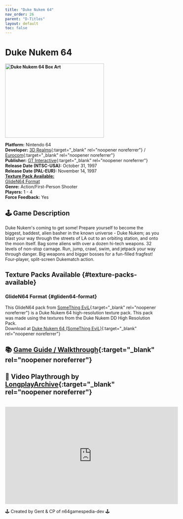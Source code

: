 ```yaml
---
title: "Duke Nukem 64"
nav_order: 26
parent: "D-Titles"
layout: default
toc: false
---
```


# Duke Nukem 64

<b>
<img src="https://images.launchbox-app.com/2052e0c6-7f42-4a13-9967-3ed174a8725d.jpg" alt="Duke Nukem 64 Box Art" width="320" height="240" />
</b>

**Platform:** Nintendo 64  
**Developer:** [3D Realms](https://en.wikipedia.org/wiki/3D_Realms){:target="_blank" rel="noopener noreferrer"} / [Eurocom](https://en.wikipedia.org/wiki/Eurocom){:target="_blank" rel="noopener noreferrer"}  
**Publisher:** [GT Interactive](https://en.wikipedia.org/wiki/Atari,_Inc._(Atari_SA_subsidiary)){:target="_blank" rel="noopener noreferrer"}  
**Release Date (NTSC-USA):** October 31, 1997  
**Release Date (PAL-EUR):** November 14, 1997  
[**Texture Pack Available:**](#texture-packs-available)<br>
[GlideN64 Format](#gliden64-format)  
**Genre:** Action/First-Person Shooter  
**Players:** 1 - 4  
**Force Feedback:** Yes  

## 🕹️ Game Description
Duke Nukem's coming to get some! Prepare yourself to become the biggest, baddest, alien basher in the known universe - Duke Nukem; as you blast your way through the streets of LA out to an orbiting station, and onto the moon itself. Bag some aliens with over a dozen hi-tech weapons. 32 levels of non-stop carnage. Run, jump, crawl, swim, and jetpack your way through danger. Big weapons and bigger bosses for a fun-filled fragfest! Four-player, split-screen Dukematch action.

## Texture Packs Available {#texture-packs-available}  
### GlideN64 Format {#gliden64-format}  
This GlideN64 pack from [SomeThing EviL](http://www.emutalk.net/members/63667-SomeThingEviL){:target="_blank" rel="noopener noreferrer"} is a Duke Nukem 64 high-resolution texture pack. This pack was made using the textures from the Duke Nukem DD High Resolution Pack.  
Download at [Duke Nukem 64 (SomeThing EviL)](https://www.n64textures.com/downloads/#Duke%20Nukem%2064){:target="_blank" rel="noopener noreferrer"}

## 📚 [Game Guide / Walkthrough](https://gamefaqs.gamespot.com/n64/197176-duke-nukem-64/faqs/43047){:target="_blank" rel="noopener noreferrer"}

## 🎥 Video Playthrough by [LongplayArchive](https://www.youtube.com/channel/UCM8XzXipyTsylZ_WsGKmdKQ){:target="_blank" rel="noopener noreferrer"}
<br />  
<iframe width="560" height="315" src="https://www.youtube.com/embed/NdFYr7azsc8" title="Duke Nukem 64 Gameplay" frameborder="0" allowfullscreen></iframe>

🕹️ Created by Gent & CP of n64gamespedia-dev 🕹️

<!-- Vault Format: n64gamespedia-dev -->
<!-- Protocol Source: _vault-specs/format-protocol.md -->
